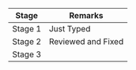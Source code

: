| Stage   | Remarks           |
| ------- | ----------------- |
| Stage 1 | Just Typed        |
| Stage 2 | Reviewed and Fixed |
| Stage 3 |                   |